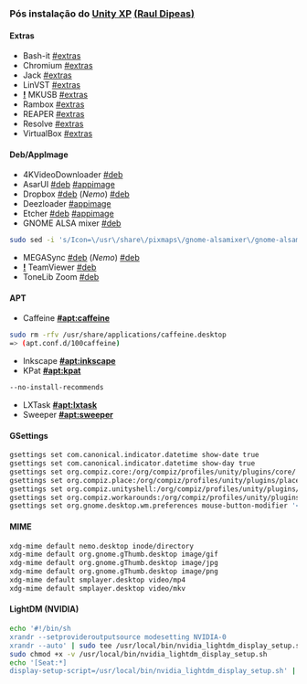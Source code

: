 ### Pós instalação do [**Unity XP**](https://unityxp.tk) [(**Raul Dipeas**)](https://rauldipeas.tk)

#### Extras
 - Bash-it [#extras](https://docs.unityxp.tk/extras/bash-it)
 - Chromium [#extras](https://docs.unityxp.tk/extras/chromium)
 - Jack [#extras](https://docs.unityxp.tk/extras/jack)
 - LinVST [#extras](https://docs.unityxp.tk/extras/linvst)
 - [**!**]() MKUSB [#extras](https://docs.unityxp.tk/extras/mkusb)
 - Rambox [#extras](https://docs.unityxp.tk/extras/rambox)
 - REAPER [#extras](https://docs.unityxp.tk/extras/reaper)
 - Resolve [#extras](https://docs.unityxp.tk/extras/resolve)
 - VirtualBox [#extras](https://docs.unityxp.tk/extras/virtualbox)

#### Deb/AppImage
 - 4KVideoDownloader [#deb](https://dl.4kdownload.com/app/4kvideodownloader_4.9.3-1_amd64.deb)
 - AsarUI [#deb](https://github.com/myazarc/AsarUI/releases/download/v1.0.2/asarui_1.0.2_amd64.deb) [#appimage](https://github.com/myazarc/AsarUI/releases/download/v1.0.2/asarui-1.0.2-x86_64.AppImage)
 - Dropbox [#deb](https://www.dropbox.com/download?dl=packages/ubuntu/dropbox_2019.02.14_amd64.deb) (_Nemo_) [#deb](https://launchpad.net/~embrosyn/+archive/ubuntu/cinnamon/+files/nemo-dropbox_4.0.0-1~disco0_amd64.deb)
 - Deezloader [#appimage](https://t.me/DeezloaderRemix/97)
 - Etcher [#deb](https://github.com/balena-io/etcher/releases/download/v1.5.64/balena-etcher-electron_1.5.64_amd64.deb) [#appimage](https://github.com/balena-io/etcher/releases/download/v1.5.64/balenaEtcher-1.5.64-x64.AppImage)
 - GNOME ALSA mixer [#deb](https://github.com/rauldipeas/Unity-XP/resources/debs/gnome-alsamixer.tar.gz)
 ```bash
 sudo sed -i 's/Icon=\/usr\/share\/pixmaps\/gnome-alsamixer\/gnome-alsamixer-icon.png/Icon=gnome-alsamixer-icon/g' /usr/share/applications/gnome-alsamixer.desktop
 ```
 - MEGASync [#deb](https://mega.nz/linux/MEGAsync/xUbuntu_19.10/amd64/megasync-xUbuntu_19.10_amd64.deb) (_Nemo_) [#deb](https://mega.nz/linux/MEGAsync/xUbuntu_19.10/amd64/nemo-megasync-xUbuntu_19.10_amd64.deb)
 - [**!**]() TeamViewer [#deb](https://www.teamviewer.com/pt-br/download-automatico-do-teamviewer-br/?package=teamviewer_amd64&extension=deb&packageOS=linux)
 - ToneLib Zoom [#deb](https://www.tonelib.net/download/ToneLib-Zoom-amd64.deb)

#### APT
 - Caffeine [**#apt:caffeine**]()
 ```bash
 sudo rm -rfv /usr/share/applications/caffeine.desktop
 => (apt.conf.d/100caffeine)
 ```
 - Inkscape [**#apt:inkscape**]()
 - KPat [**#apt:kpat**]()
 ```bash
 --no-install-recommends
 ```
 - LXTask [**#apt:lxtask**]()
 - Sweeper [**#apt:sweeper**]()

#### GSettings
 ```bash
 gsettings set com.canonical.indicator.datetime show-date true
 gsettings set com.canonical.indicator.datetime show-day true
 gsettings set org.compiz.core:/org/compiz/profiles/unity/plugins/core/ focus-prevention-level 0
 gsettings set org.compiz.place:/org/compiz/profiles/unity/plugins/place/ mode 1
 gsettings set org.compiz.unityshell:/org/compiz/profiles/unity/plugins/unityshell/ launcher-minimize-window true
 gsettings set org.compiz.workarounds:/org/compiz/profiles/unity/plugins/workarounds/ force-swap-buffers true
 gsettings set org.gnome.desktop.wm.preferences mouse-button-modifier '<Super>'
 ```

#### MIME
 ```bash
 xdg-mime default nemo.desktop inode/directory
 xdg-mime default org.gnome.gThumb.desktop image/gif
 xdg-mime default org.gnome.gThumb.desktop image/jpg
 xdg-mime default org.gnome.gThumb.desktop image/png
 xdg-mime default smplayer.desktop video/mp4
 xdg-mime default smplayer.desktop video/mkv
 ```

#### LightDM (NVIDIA)
 ```bash
 echo '#!/bin/sh
 xrandr --setprovideroutputsource modesetting NVIDIA-0
 xrandr --auto' | sudo tee /usr/local/bin/nvidia_lightdm_display_setup.sh
 sudo chmod +x -v /usr/local/bin/nvidia_lightdm_display_setup.sh
 echo '[Seat:*]
 display-setup-script=/usr/local/bin/nvidia_lightdm_display_setup.sh' | sudo tee /etc/lightdm/lightdm.conf.d/nvidia-display-setup.conf
 ```